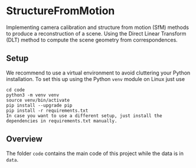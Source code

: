 # StructureFromMotion
Implementing camera calibration and structure from motion (SfM) methods to produce a reconstruction of a scene. Using the Direct Linear Transform (DLT) method to compute the scene geometry from correspondences.

## Setup

We recommend to use a virtual environment to avoid cluttering your Python installation. To set this up using the Python `venv` module on Linux just use
```
cd code
python3 -m venv venv
source venv/bin/activate
pip install --upgrade pip
pip install -r requirements.txt
In case you want to use a different setup, just install the dependencies in requirements.txt manually.
```

## Overview

The folder `code` contains the main code of this project while the data is in `data`.
